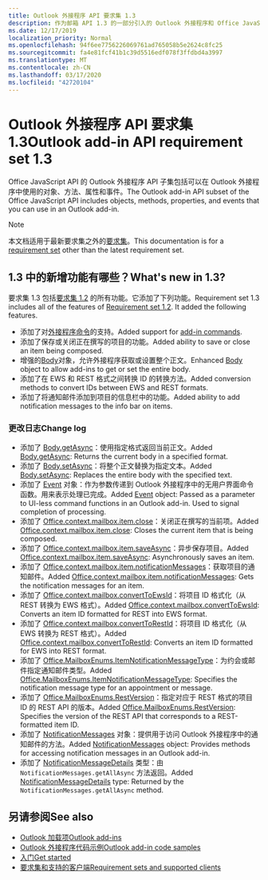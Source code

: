 ```yaml
---
title: Outlook 外接程序 API 要求集 1.3
description: 作为邮箱 API 1.3 的一部分引入的 Outlook 外接程序和 Office JavaScript Api 的功能和 Api。
ms.date: 12/17/2019
localization_priority: Normal
ms.openlocfilehash: 94f6ee7756226069761ad765058b5e2624c8fc25
ms.sourcegitcommit: fa4e81fcf41b1c39d5516edf078f3ffdbd4a3997
ms.translationtype: MT
ms.contentlocale: zh-CN
ms.lasthandoff: 03/17/2020
ms.locfileid: "42720104"
---
```

# <a name="outlook-add-in-api-requirement-set-13"></a><span data-ttu-id="f761c-103">Outlook 外接程序 API 要求集 1.3</span><span class="sxs-lookup"><span data-stu-id="f761c-103">Outlook add-in API requirement set 1.3</span></span>

<span data-ttu-id="f761c-104">Office JavaScript API 的 Outlook 外接程序 API 子集包括可以在 Outlook 外接程序中使用的对象、方法、属性和事件。</span><span class="sxs-lookup"><span data-stu-id="f761c-104">The Outlook add-in API subset of the Office JavaScript API includes objects, methods, properties, and events that you can use in an Outlook add-in.</span></span>

> [!NOTE]
> <span data-ttu-id="f761c-105">本文档适用于最新要求集之外的[要求集](../../requirement-sets/outlook-api-requirement-sets.md)。</span><span class="sxs-lookup"><span data-stu-id="f761c-105">This documentation is for a [requirement set](../../requirement-sets/outlook-api-requirement-sets.md) other than the latest requirement set.</span></span>

## <a name="whats-new-in-13"></a><span data-ttu-id="f761c-106">1.3 中的新增功能有哪些？</span><span class="sxs-lookup"><span data-stu-id="f761c-106">What's new in 1.3?</span></span>

<span data-ttu-id="f761c-p101">要求集 1.3 包括[要求集 1.2](../requirement-set-1.2/outlook-requirement-set-1.2.md) 的所有功能。它添加了下列功能。</span><span class="sxs-lookup"><span data-stu-id="f761c-p101">Requirement set 1.3 includes all of the features of [Requirement set 1.2](../requirement-set-1.2/outlook-requirement-set-1.2.md). It added the following features.</span></span>

- <span data-ttu-id="f761c-109">添加了对[外接程序命令](../../../outlook/add-in-commands-for-outlook.md)的支持。</span><span class="sxs-lookup"><span data-stu-id="f761c-109">Added support for [add-in commands](../../../outlook/add-in-commands-for-outlook.md).</span></span>
- <span data-ttu-id="f761c-110">添加了保存或关闭正在撰写的项目的功能。</span><span class="sxs-lookup"><span data-stu-id="f761c-110">Added ability to save or close an item being composed.</span></span>
- <span data-ttu-id="f761c-111">增强的[Body](/javascript/api/outlook/office.body?view=outlook-js-1.3)对象，允许外接程序获取或设置整个正文。</span><span class="sxs-lookup"><span data-stu-id="f761c-111">Enhanced [Body](/javascript/api/outlook/office.body?view=outlook-js-1.3) object to allow add-ins to get or set the entire body.</span></span>
- <span data-ttu-id="f761c-112">添加了在 EWS 和 REST 格式之间转换 ID 的转换方法。</span><span class="sxs-lookup"><span data-stu-id="f761c-112">Added conversion methods to convert IDs between EWS and REST formats.</span></span>
- <span data-ttu-id="f761c-113">添加了将通知邮件添加到项目的信息栏中的功能。</span><span class="sxs-lookup"><span data-stu-id="f761c-113">Added ability to add notification messages to the info bar on items.</span></span>

### <a name="change-log"></a><span data-ttu-id="f761c-114">更改日志</span><span class="sxs-lookup"><span data-stu-id="f761c-114">Change log</span></span>

- <span data-ttu-id="f761c-115">添加了 [Body.getAsync](/javascript/api/outlook/office.body?view=outlook-js-1.3#getasync-coerciontype--options--callback-)：使用指定格式返回当前正文。</span><span class="sxs-lookup"><span data-stu-id="f761c-115">Added [Body.getAsync](/javascript/api/outlook/office.body?view=outlook-js-1.3#getasync-coerciontype--options--callback-): Returns the current body in a specified format.</span></span>
- <span data-ttu-id="f761c-116">添加了 [Body.setAsync](/javascript/api/outlook/office.body?view=outlook-js-1.3#setasync-data--options--callback-)：将整个正文替换为指定文本。</span><span class="sxs-lookup"><span data-stu-id="f761c-116">Added [Body.setAsync](/javascript/api/outlook/office.body?view=outlook-js-1.3#setasync-data--options--callback-): Replaces the entire body with the specified text.</span></span>
- <span data-ttu-id="f761c-p102">添加了 [Event](/javascript/api/office/office.addincommands.event) 对象：作为参数传递到 Outlook 外接程序中的无用户界面命令函数。用来表示处理已完成。</span><span class="sxs-lookup"><span data-stu-id="f761c-p102">Added [Event](/javascript/api/office/office.addincommands.event) object: Passed as a parameter to UI-less command functions in an Outlook add-in. Used to signal completion of processing.</span></span>
- <span data-ttu-id="f761c-119">添加了 [Office.context.mailbox.item.close](office.context.mailbox.item.md#methods)：关闭正在撰写的当前项。</span><span class="sxs-lookup"><span data-stu-id="f761c-119">Added [Office.context.mailbox.item.close](office.context.mailbox.item.md#methods): Closes the current item that is being composed.</span></span>
- <span data-ttu-id="f761c-120">添加了 [Office.context.mailbox.item.saveAsync](office.context.mailbox.item.md#methods)：异步保存项目。</span><span class="sxs-lookup"><span data-stu-id="f761c-120">Added [Office.context.mailbox.item.saveAsync](office.context.mailbox.item.md#methods): Asynchronously saves an item.</span></span>
- <span data-ttu-id="f761c-121">添加了 [Office.context.mailbox.item.notificationMessages](office.context.mailbox.item.md#properties)：获取项目的通知邮件。</span><span class="sxs-lookup"><span data-stu-id="f761c-121">Added [Office.context.mailbox.item.notificationMessages](office.context.mailbox.item.md#properties): Gets the notification messages for an item.</span></span>
- <span data-ttu-id="f761c-122">添加了 [Office.context.mailbox.convertToEwsId](office.context.mailbox.md#methods)：将项目 ID 格式化（从 REST 转换为 EWS 格式）。</span><span class="sxs-lookup"><span data-stu-id="f761c-122">Added [Office.context.mailbox.convertToEwsId](office.context.mailbox.md#methods): Converts an item ID formatted for REST into EWS format.</span></span>
- <span data-ttu-id="f761c-123">添加了 [Office.context.mailbox.convertToRestId](office.context.mailbox.md#methods)：将项目 ID 格式化（从 EWS 转换为 REST 格式）。</span><span class="sxs-lookup"><span data-stu-id="f761c-123">Added [Office.context.mailbox.convertToRestId](office.context.mailbox.md#methods): Converts an item ID formatted for EWS into REST format.</span></span>
- <span data-ttu-id="f761c-124">添加了 [Office.MailboxEnums.ItemNotificationMessageType](/javascript/api/outlook/office.mailboxenums.itemnotificationmessagetype?view=outlook-js-1.3)：为约会或邮件指定通知邮件类型。</span><span class="sxs-lookup"><span data-stu-id="f761c-124">Added [Office.MailboxEnums.ItemNotificationMessageType](/javascript/api/outlook/office.mailboxenums.itemnotificationmessagetype?view=outlook-js-1.3): Specifies the notification message type for an appointment or message.</span></span>
- <span data-ttu-id="f761c-125">添加了 [Office.MailboxEnums.RestVersion](/javascript/api/outlook/office.mailboxenums.restversion?view=outlook-js-1.3)：指定对应于 REST 格式的项目 ID 的 REST API 的版本。</span><span class="sxs-lookup"><span data-stu-id="f761c-125">Added [Office.MailboxEnums.RestVersion](/javascript/api/outlook/office.mailboxenums.restversion?view=outlook-js-1.3): Specifies the version of the REST API that corresponds to a REST-formatted item ID.</span></span>
- <span data-ttu-id="f761c-126">添加了 [NotificationMessages](/javascript/api/outlook/office.notificationmessages?view=outlook-js-1.3) 对象：提供用于访问 Outlook 外接程序中的通知邮件的方法。</span><span class="sxs-lookup"><span data-stu-id="f761c-126">Added [NotificationMessages](/javascript/api/outlook/office.notificationmessages?view=outlook-js-1.3) object: Provides methods for accessing notification messages in an Outlook add-in.</span></span>
- <span data-ttu-id="f761c-127">添加了 [NotificationMessageDetails](/javascript/api/outlook/office.notificationmessagedetails?view=outlook-js-1.3) 类型：由 `NotificationMessages.getAllAsync` 方法返回。</span><span class="sxs-lookup"><span data-stu-id="f761c-127">Added [NotificationMessageDetails](/javascript/api/outlook/office.notificationmessagedetails?view=outlook-js-1.3) type: Returned by the `NotificationMessages.getAllAsync` method.</span></span>

## <a name="see-also"></a><span data-ttu-id="f761c-128">另请参阅</span><span class="sxs-lookup"><span data-stu-id="f761c-128">See also</span></span>

- [<span data-ttu-id="f761c-129">Outlook 加载项</span><span class="sxs-lookup"><span data-stu-id="f761c-129">Outlook add-ins</span></span>](../../../outlook/outlook-add-ins-overview.md)
- [<span data-ttu-id="f761c-130">Outlook 外接程序代码示例</span><span class="sxs-lookup"><span data-stu-id="f761c-130">Outlook add-in code samples</span></span>](https://developer.microsoft.com/outlook/gallery/?filterBy=Outlook,Samples,Add-ins)
- [<span data-ttu-id="f761c-131">入门</span><span class="sxs-lookup"><span data-stu-id="f761c-131">Get started</span></span>](../../../quickstarts/outlook-quickstart.md)
- [<span data-ttu-id="f761c-132">要求集和支持的客户端</span><span class="sxs-lookup"><span data-stu-id="f761c-132">Requirement sets and supported clients</span></span>](../../requirement-sets/outlook-api-requirement-sets.md)
